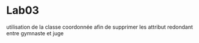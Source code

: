 # Lab03

utilisation de la classe coordonnée afin de supprimer les attribut redondant entre gymnaste et juge
